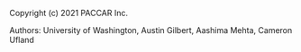 Copyright (c) 2021 PACCAR Inc.

Authors: University of Washington, Austin Gilbert, Aashima Mehta, Cameron Ufland
